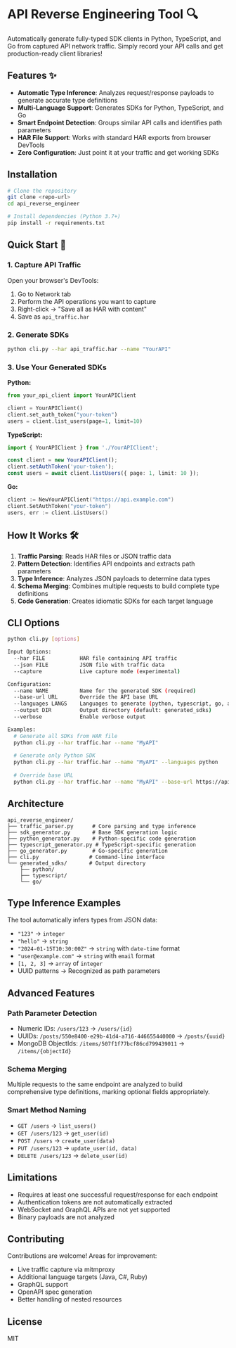 # API Reverse Engineering Tool 🔍

Automatically generate fully-typed SDK clients in Python, TypeScript, and Go from captured API network traffic. Simply record your API calls and get production-ready client libraries!

## Features ✨

- **Automatic Type Inference**: Analyzes request/response payloads to generate accurate type definitions
- **Multi-Language Support**: Generates SDKs for Python, TypeScript, and Go
- **Smart Endpoint Detection**: Groups similar API calls and identifies path parameters
- **HAR File Support**: Works with standard HAR exports from browser DevTools
- **Zero Configuration**: Just point it at your traffic and get working SDKs

## Installation

```bash
# Clone the repository
git clone <repo-url>
cd api_reverse_engineer

# Install dependencies (Python 3.7+)
pip install -r requirements.txt
```

## Quick Start 🚀

### 1. Capture API Traffic

Open your browser's DevTools:
1. Go to Network tab
2. Perform the API operations you want to capture
3. Right-click → "Save all as HAR with content"
4. Save as `api_traffic.har`

### 2. Generate SDKs

```bash
python cli.py --har api_traffic.har --name "YourAPI"
```

### 3. Use Your Generated SDKs

**Python:**
```python
from your_api_client import YourAPIClient

client = YourAPIClient()
client.set_auth_token("your-token")
users = client.list_users(page=1, limit=10)
```

**TypeScript:**
```typescript
import { YourAPIClient } from './YourAPIClient';

const client = new YourAPIClient();
client.setAuthToken('your-token');
const users = await client.listUsers({ page: 1, limit: 10 });
```

**Go:**
```go
client := NewYourAPIClient("https://api.example.com")
client.SetAuthToken("your-token")
users, err := client.ListUsers()
```

## How It Works 🛠️

1. **Traffic Parsing**: Reads HAR files or JSON traffic data
2. **Pattern Detection**: Identifies API endpoints and extracts path parameters
3. **Type Inference**: Analyzes JSON payloads to determine data types
4. **Schema Merging**: Combines multiple requests to build complete type definitions
5. **Code Generation**: Creates idiomatic SDKs for each target language

## CLI Options

```bash
python cli.py [options]

Input Options:
  --har FILE           HAR file containing API traffic
  --json FILE          JSON file with traffic data
  --capture            Live capture mode (experimental)

Configuration:
  --name NAME          Name for the generated SDK (required)
  --base-url URL       Override the API base URL
  --languages LANGS    Languages to generate (python, typescript, go, all)
  --output DIR         Output directory (default: generated_sdks)
  --verbose            Enable verbose output

Examples:
  # Generate all SDKs from HAR file
  python cli.py --har traffic.har --name "MyAPI"
  
  # Generate only Python SDK
  python cli.py --har traffic.har --name "MyAPI" --languages python
  
  # Override base URL
  python cli.py --har traffic.har --name "MyAPI" --base-url https://api.prod.com
```

## Architecture

```
api_reverse_engineer/
├── traffic_parser.py      # Core parsing and type inference
├── sdk_generator.py       # Base SDK generation logic
├── python_generator.py    # Python-specific code generation
├── typescript_generator.py # TypeScript-specific generation
├── go_generator.py        # Go-specific generation
├── cli.py                # Command-line interface
└── generated_sdks/       # Output directory
    ├── python/
    ├── typescript/
    └── go/
```

## Type Inference Examples

The tool automatically infers types from JSON data:

- `"123"` → `integer`
- `"hello"` → `string`
- `"2024-01-15T10:30:00Z"` → `string` with `date-time` format
- `"user@example.com"` → `string` with `email` format
- `[1, 2, 3]` → `array` of `integer`
- UUID patterns → Recognized as path parameters

## Advanced Features

### Path Parameter Detection
- Numeric IDs: `/users/123` → `/users/{id}`
- UUIDs: `/posts/550e8400-e29b-41d4-a716-446655440000` → `/posts/{uuid}`
- MongoDB ObjectIds: `/items/507f1f77bcf86cd799439011` → `/items/{objectId}`

### Schema Merging
Multiple requests to the same endpoint are analyzed to build comprehensive type definitions, marking optional fields appropriately.

### Smart Method Naming
- `GET /users` → `list_users()`
- `GET /users/123` → `get_user(id)`
- `POST /users` → `create_user(data)`
- `PUT /users/123` → `update_user(id, data)`
- `DELETE /users/123` → `delete_user(id)`

## Limitations

- Requires at least one successful request/response for each endpoint
- Authentication tokens are not automatically extracted
- WebSocket and GraphQL APIs are not yet supported
- Binary payloads are not analyzed

## Contributing

Contributions are welcome! Areas for improvement:
- Live traffic capture via mitmproxy
- Additional language targets (Java, C#, Ruby)
- GraphQL support
- OpenAPI spec generation
- Better handling of nested resources

## License

MIT